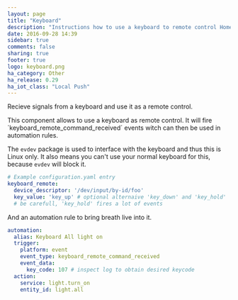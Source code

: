 ```yaml
---
layout: page
title: "Keyboard"
description: "Instructions how to use a keyboard to remote control Home Assistant."
date: 2016-09-28 14:39
sidebar: true
comments: false
sharing: true
footer: true
logo: keyboard.png
ha_category: Other
ha_release: 0.29
ha_iot_class: "Local Push"
---
```


Recieve signals from a keyboard and use it as a remote control.

This component allows to use a keyboard as remote control. It will
fire ´keyboard_remote_command_received´ events witch can then be used
in automation rules.

The `evdev` package is used to interface with the keyboard and thus this
is Linux only. It also means you can't use your normal keyboard for this,
because `evdev` will block it.


```yaml
# Example configuration.yaml entry
keyboard_remote:
  device_descriptor: '/dev/input/by-id/foo'
  key_value: 'key_up' # optional alternaive 'key_down' and 'key_hold'
  # be carefull, 'key_hold' fires a lot of events
```

And an automation rule to bring breath live into it.

```yaml
automation:
  alias: Keyboard All light on
  trigger:
    platform: event
    event_type: keyboard_remote_command_received
    event_data:
      key_code: 107 # inspect log to obtain desired keycode
  action:
    service: light.turn_on
    entity_id: light.all
```
